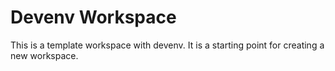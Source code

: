 # Devenv Workspace

This is a template workspace with devenv. It is a starting point for creating a new workspace.

